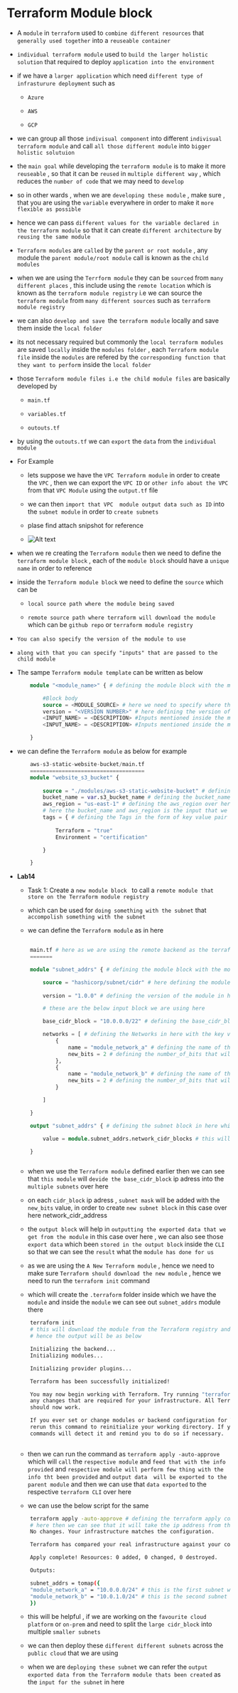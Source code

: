 # Terraform Module block

- A `module` in `terraform` used to `combine different resources` that `generally used together` into a `reuseable container`

- `individual terraform module` used to `build the larger holistic solution` that required to deploy `application into the environment` 

- if we have a `larger application` which need `different type of infrasturure deployment` such as

    - `Azure`
    
    - `AWS` 
    
    - `GCP`

-  we can group all those `indivisual component` into different `indivisual terraform module` and call `all those different module` into `bigger holistic solutuion`

- the `main goal` while developing the `terraform module` is to make it more `reuseable` , so that it can be `reused` in `multiple different way` , which reduces the `number of code` that we may need to `develop`

- so in other wards , when we are `developing these module` , make sure , that you are using the `variable` everywhere in order to make it `more flexible as possible`

- hence we can pass `different values for the variable declared in the terraform module` so that it can create `different architecture` by `reusing the same module`

- `Terraform modules` are `called` by the `parent or root module` , any module the `parent module/root module` call is known as the `child modules`

- when we are using the `Terrform module` they can be `sourced` from `many different places` , this include using the `remote location` which is known as the `terraform module registry` i.e we can source the `terraform module` from `many different sources` such as `terraform module registry`

- we can also `develop and save `the `terraform module` locally and save them inside the `local folder`

- its not necessary required but commonly the `local terraform modules` are saved `locally` inside the `modules folder` , each `Terraform module file` inside the `modules` are refered by the `corresponding function that they want to perform` inside the `local folder`

- those `Terraform module files i.e the child module files` are basically developed by 
  
  - `main.tf`
  
  - `variables.tf`
  
  - `outouts.tf`

- by using the `outouts.tf` we can `export` the `data` from the `individual module`

- For Example

  - lets suppose we have the `VPC Terraform module` in order to create the `VPC` , then we can export the `VPC ID` or `other info about the VPC` from that `VPC Module` using the `output.tf` file 

  - we can then `import that VPC  module output data such as ID` into the `subnet module` in order to `create subnets`
  
  - plase find attach snipshot for reference 
  
  - ![Alt text](image.png) 

- when we re creating the `Terraform module` then we need to define the `terraform module block` , each of the `module block` should have a `unique name` in order to reference

- inside the `Terraform module block` we need to define the `source` which can be
  
  - `local source path where the module being saved`
  
  - `remote source path where terraform will download the module` which can be `github repo` or `terraform module registry`   

- `You can also specify the version of the module to use`

- `along with that you can specify "inputs" that are passed to the child module` 

- The sampe `Terraform module template` can be written as below 

    
    ```tf
        module "<module_name>" { # defining the module block with the module name in this case

            #Block body
            source = <MODULE_SOURCE> # here we need to specify where the module being located 
            version = "<VERSION NUMBER>" # here defining the version of the module
            <INPUT_NAME> = <DESCRIPTION> #Inputs mentioned inside the modules
            <INPUT_NAME> = <DESCRIPTION> #Inputs mentioned inside the modules            

        }
    
    ```

- we can define the `Terraform module` as below for example

    
    ```tf
        aws-s3-static-website-bucket/main.tf
        ====================================
        module "website_s3_bucket" {
            
            source = "./modules/aws-s3-static-website-bucket" # defining the location of module that been defined in here
            bucket_name = var.s3_bucket_name # defining the bucket_name which can be coming from the varaible.tf which can be defined in the parent module
            aws_region = "us-east-1" # defining the aws_region over here which been statically defined 
            # here the bucket_name and aws_region is the input that we are poviding to the Terraform module in this case
            tags = { # defining the Tags in the form of key value pair in here
                
                Terraform = "true"
                Environment = "certification"

            }

        }

    ```

- **Lab14**
  
  -  Task 1: Create a `new module block ` to call a `remote module that store on the Terraform module registry`
  
  -  which can be used for `doing something with the subnet` that `accompolish something with the subnet`
  
  -  we can define the `Terraform module` as in here 

    ```tf
        
        main.tf # here as we are using the remote backend as the terraform module registry in this case hence we can define the value as in here  
        =======

        module "subnet_addrs" { # defining the module block with the module name in here 

            source = "hashicorp/subnet/cidr" # here defining the module which can be fetched from the Terraform module registry
            
            version = "1.0.0" # defining the version of the module in here 

            # these are the below input block we are using here

            base_cidr_block = "10.0.0.0/22" # defining the base_cidr_block in here 

            networks = [ # defining the Networks in here with the key value pair as an array 
                {
                    name = "module_network_a" # defining the name of the network over here
                    new_bits = 2 # defining the number_of_bits that will be added to the base_cidr_block in order to create a New Subnet block
                },
                {
                    name = "module_network_b" # defining the name of the network over here
                    new_bits = 2 # defining the number_of_bits that will be added to the base_cidr_block in order to create a New Subnet block
                }

            ]

        }

        output "subnet_addrs" { # defining the subnet block in here which will describe the output value in here 

            value = module.subnet_addrs.network_cidr_blocks # this will output the network subnet as the output in this case over here 

        }
    
    

    ```

    - when we use the `Terraform module` defined earlier then we can see that `this module` will `devide the base_cidr_block` ip adress into the `multiple subnets` over here 
    
    - on each `cidr_block` ip adress , `subnet mask` will be added with the `new_bits` value, in order to create `new subnet block` in this case over here 
    network_cidr_address
    
    - the `output block` will help in `outputting the exported data that we get from the module` in this case over here , we can also see those `export data` which been `stored in the output block` inside the `CLI` so that we can see the `result` what the `module has done for us`
    
    - as we are using the `A New Terraform module` , hence we need to make sure `Terraform should download the new module` , hence we need to run the `terraform init` command 
    
    - which will create the `.terraform` folder inside which we have the `module` and inside the `module` we can see out `subnet_addrs` module there 

    ```bash
        terraform init
        # this will download the module from the Terraform registry and provide the info mentioned in the main.tf file 
        # hence the output will be as below 

        Initializing the backend...
        Initializing modules...

        Initializing provider plugins...

        Terraform has been successfully initialized!

        You may now begin working with Terraform. Try running "terraform plan" to see
        any changes that are required for your infrastructure. All Terraform commands
        should now work.

        If you ever set or change modules or backend configuration for Terraform,
        rerun this command to reinitialize your working directory. If you forget, other
        commands will detect it and remind you to do so if necessary.
            
    ```

    - then we can run the command as `terraform apply -auto-approve` which will `call` the `respective module` and `feed that with the info provided` and `respective module will perform few thing with the info tht been provided` and `output data  will be exported to the parent module` and then we can use that `data exported` to the respective `terraform CLI` over here 
    
    - we can use the below script for the same 
    
    ```bash
        terraform apply -auto-approve # defining the terraform apply command over here 
        # here then we can see that it will take the ip address from the base_cidr_block and add the more_bits to the subnet mask of the cidr_block and then output the New Subnet with the subent mask in here 
        No changes. Your infrastructure matches the configuration.

        Terraform has compared your real infrastructure against your configuration and found no differences, so no changes are needed.

        Apply complete! Resources: 0 added, 0 changed, 0 destroyed.

        Outputs:

        subnet_addrs = tomap({
        "module_network_a" = "10.0.0.0/24" # this is the first subnet which being created after adding the more_bits to the subnet mask of the cidr_block
        "module_network_b" = "10.0.1.0/24" # this is the second subnet created after adding the more_bits to the subnet mask of the cidr_block
        })     
    

    ```

    - this will be helpful , if we are working on the `favourite cloud platform` or `on-prem` and need to split the `large cidr_block` into multiple `smaller subnets`
    
    - we can then deploy these `different different subnets` across the `public cloud` that we are using 
    
    - when we are `deploying these subnet` we can refer the `output exported data from the Terraform module thats been created` as the `input for the subnet` in here

